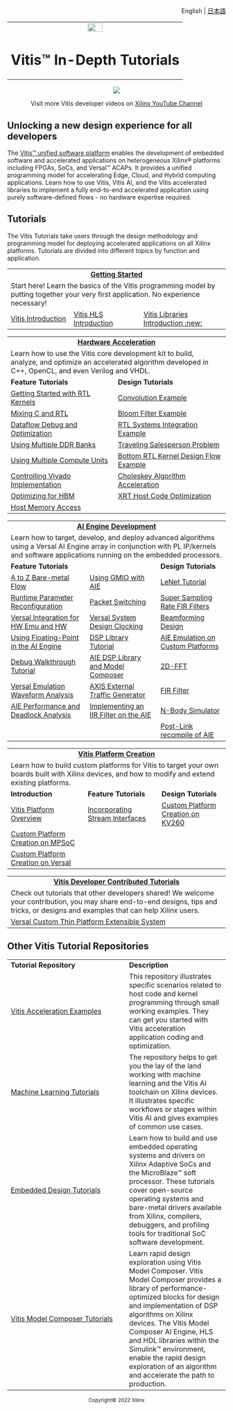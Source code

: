 <p align="right"><a>English</a> | <a href="docs-jp/README.md">日本語</a></p>
<table width="100%">
 <tr width="100%">
    <td align="center"><img src="https://www.xilinx.com/content/dam/xilinx/imgs/press/media-kits/corporate/xilinx-logo.png" width="30%"/><h1>Vitis™ In-Depth Tutorials</h1>
    </td>
 </tr>
</table>



<div align="center">
    <a href="http://www.youtube.com/watch?v=4JijWoV6lH4">
    <img
    src="./Getting_Started/Vitis/images/intro_video_new.png">
    </a>
</div>
 <p align="center"> <a>Visit more Vitis developer videos on </a><a href="https://www.youtube.com/channel/UCkzIS3hJplxSbVRxRQJW4Ow">Xilinx YouTube Channel</a> </p>

## Unlocking a new design experience for all developers
The [Vitis&trade; unified software platform](https://www.xilinx.com/products/design-tools/vitis/vitis-platform.html)  enables the development of embedded software and accelerated applications on heterogeneous Xilinx&reg; platforms including FPGAs, SoCs, and Versal&trade; ACAPs. It provides a unified programming model for accelerating Edge, Cloud, and Hybrid computing applications. Learn how to use Vitis, Vitis AI, and the Vitis accelerated libraries to implement a fully end-to-end accelerated application using purely software-defined flows - no hardware expertise required.

## Tutorials

The Vitis Tutorials take users through the design methodology and programming model for deploying accelerated applications on all Xilinx platforms. Tutorials are divided into different topics by function and application. 

<table border="0" width="100%" >
	<tbody>
		<tr>
			<td colspan="3" height="24" align="center">
			<strong> 	<a href="./Getting_Started">Getting Started</a> </strong> 
			</td>
		</tr>
		<tr>
			<td colspan="3" height="48"   >
				Start here! Learn the basics of the Vitis programming model by putting together your very first application. No experience necessary!
			</td>
		</tr>
		<tr>
    <td height="24" >
				<a href="./Getting_Started/Vitis">Vitis Introduction</a> 
			</td>
    		<td >
			<a href="./Getting_Started/Vitis_HLS">Vitis HLS Introduction</a> 
		</td>
        <td >
			<a href="./Getting_Started/Vitis_Libraries">Vitis Libraries Introduction  :new: </a> 
		</td>
      </tr>	
      </tbody>
</table>


<table border="0"  width="100%">
	<tbody>
		<tr>
			<td colspan="2" height="24" align="center">
			<strong> 	<a href="./Hardware_Acceleration">Hardware Acceleration</a> </strong> 
			</td>
		</tr>
		<tr>
			<td colspan="2" height="48"   >
				Learn how to use the Vitis core development kit to build, analyze, and optimize an accelerated algorithm developed in C++, OpenCL, and even Verilog and VHDL.
			</td>
		</tr>
    <tr>
    <td height="24" >
      <strong> Feature Tutorials </strong>
      </td>
    		<td height="24" >
			<strong> Design Tutorials </strong>
		</td>
      </tr>	
		<tr>
    <td height="24" >
			<a href="./Hardware_Acceleration/Feature_Tutorials/01-rtl_kernel_workflow">Getting Started with RTL Kernels</a>
			</td>
    		<td >
			<a href="./Hardware_Acceleration/Design_Tutorials/01-convolution-tutorial">Convolution Example</a>  
		</td>
      </tr>	
    		<tr>
    <td height="24" >
				<a href="./Hardware_Acceleration/Feature_Tutorials/02-mixing-c-rtl-kernels">Mixing C and RTL</a>  
			</td>
    		<td >
			 <a href="./Hardware_Acceleration/Design_Tutorials/02-bloom">Bloom Filter Example</a>
		</td>
      </tr>	
    		<tr>
    <td height="24" >
			<a href="./Hardware_Acceleration/Feature_Tutorials/03-dataflow_debug_and_optimization/README.md">Dataflow Debug and Optimization</a> 
			</td>
    		<td >
			<a href="./Hardware_Acceleration/Design_Tutorials/03-rtl_stream_kernel_integration/README.md">RTL Systems Integration Example</a>  
		</td>
      </tr>	
    		<tr>
    <td height="24" >
			<a href="./Hardware_Acceleration/Feature_Tutorials/04-mult-ddr-banks/README.md">Using Multiple DDR Banks</a> 
			</td>
    		<td >
			<a href="./Hardware_Acceleration/Design_Tutorials/04-traveling-salesperson/README.md">Traveling Salesperson Problem</a> 
		</td>
      </tr>	
    		<tr>
    <td height="24" >
			<a href="./Hardware_Acceleration/Feature_Tutorials/05-using-multiple-cu/README.md">Using Multiple Compute Units</a> 
			</td>
    		<td >
			<a href="./Hardware_Acceleration/Design_Tutorials/05-bottom_up_rtl_kernel/README.md">Bottom RTL Kernel Design Flow Example</a>
		</td>
      </tr>	
    		<tr>
    <td height="24" >
			<a href="./Hardware_Acceleration/Feature_Tutorials/06-controlling-vivado-implementation">Controlling Vivado Implementation</a>
			</td>
    		<td >
			<a href="./Hardware_Acceleration/Design_Tutorials/06-cholesky-accel">Choleskey Algorithm Acceleration</a>
		</td>
      </tr>	
    		<tr>
    <td height="24" >
			<a href="./Hardware_Acceleration/Feature_Tutorials/07-using-hbm">Optimizing for HBM</a>
			</td>
    		<td >
			<a href="./Hardware_Acceleration/Design_Tutorials/07-host-code-opt">XRT Host Code Optimization</a>
		</td>
      </tr>	
        		<tr>
    <td height="24" >
			<a href="./Hardware_Acceleration/Feature_Tutorials/08-using-hostmem">Host Memory Access</a> 
			</td>
    		<td >
            &nbsp; 
          </td>
  </tr>	
  </tbody>
</table>


<table border="0" width="100%"  >
	<tbody>
		<tr>
			<td colspan="3" height="24" align="center">
			<strong> 	<a href="./AI_Engine_Development">AI Engine Development</a> </strong> 
			</td>
		</tr>
		<tr>
			<td colspan="3" height="48"   >
				Learn how to target, develop, and deploy advanced algorithms using a Versal AI Engine array in conjunction with PL IP/kernels and software applications running on the embedded processors.
			</td>
		</tr>
		<tr>
    <td colspan="2" height="24" >
      <strong> Feature Tutorials </strong>
      </td>
    		<td height="24" >
			<strong> Design Tutorials </strong>
		</td>
      </tr>	
    		<tr>
    <td height="24" >
				<a href="./AI_Engine_Development/Feature_Tutorials/01-aie_a_to_z">A to Z Bare-metal Flow</a>  
			</td>
    		<td >
			<a href="./AI_Engine_Development/Feature_Tutorials/02-using-gmio">Using GMIO with AIE</a> 
		  </td>
      <td >
			<a href="./AI_Engine_Development/Design_Tutorials/01-aie_lenet_tutorial">LeNet Tutorial</a>
		 </td> 
      </tr>	
       		<tr>
    <td height="24" >
				<a href="./AI_Engine_Development/Feature_Tutorials/03-rtp-reconfiguration">Runtime Parameter Reconfiguration</a> 
			</td>
    		<td >
			<a href="./AI_Engine_Development/Feature_Tutorials/04-packet-switching">Packet Switching</a> 
		  </td>
      <td >
			<a href="./AI_Engine_Development/Design_Tutorials/02-super_sampling_rate_fir">Super Sampling Rate FIR Filters</a> 
		 </td>
      </tr>	 
     <tr>
    <td height="24" > <a href="./AI_Engine_Development/Feature_Tutorials/05-AI-engine-versal-integration">Versal Integration for HW Emu and HW</a>
      </td>
		<td >
		<a href="./AI_Engine_Development/Feature_Tutorials/06-versal-system-design-clocking-tutorial">Versal System Design Clocking</a> 
	  </td>
  <td >
		<a href="./AI_Engine_Development/Design_Tutorials/03-beamforming/README.md">Beamforming Design</a>  
	 </td>
  </tr>	
    <tr>
    <td height="24" >
				<a href="./AI_Engine_Development/Feature_Tutorials/07-AI-Engine-Floating-Point">Using Floating-Point in the AI Engine</a> 
			</td>
    		<td >
			<a href="./AI_Engine_Development/Feature_Tutorials/08-dsp-library">DSP Library Tutorial</a> 
		  </td>
      <td >
			<a href="./AI_Engine_Development/Design_Tutorials/04-custom-platform-emulation">AIE Emulation on Custom Platforms</a>  
		 </td>
      </tr>	
        <tr>
    <td height="24" >
				<a href="./AI_Engine_Development/Feature_Tutorials/09-debug-walkthrough">Debug Walkthrough Tutorial</a> 
			</td>
    		<td >
			<a href="./AI_Engine_Development/Feature_Tutorials/10-aie-dsp-lib-model-composer">AIE DSP Library and Model Composer</a> 
		  </td>
      <td >
			<a href="./AI_Engine_Development/Design_Tutorials/06-fft2d_AIEvsHLS">2D-FFT</a>  
		 </td>
      </tr>
        <tr>
    <td height="24" >
			<a href="./AI_Engine_Development/Feature_Tutorials/11-ai-engine-emulation-waveform-analysis">Versal Emulation Waveform Analysis</a> 
			</td>
    		<td >
			<a href="./AI_Engine_Development/Feature_Tutorials/12-axis-traffic-generator">AXIS External Traffic Generator</a> 
		  </td>
      <td >
			<a href="./AI_Engine_Development/Design_Tutorials/07-firFilter_AIEvsHLS">FIR Filter</a>   
		 </td>
      </tr>
            <tr>
    <td height="24" >
			<a href="./AI_Engine_Development/Feature_Tutorials/13-aie-performance-analysis">AIE Performance and Deadlock Analysis</a> 
			</td>
    		<td >
			<a href="./AI_Engine_Development/Feature_Tutorials/14-implementing-iir-filter">Implementing an IIR Filter on the AIE</a>  
		  </td>
      <td >
			<a href="./AI_Engine_Development/Design_Tutorials/08-n-body-simulator">N-Body Simulator</a>   
		 </td>
      </tr>
            <tr>
    <td height="24" >
				&nbsp; 
			</td>
    		<td >
				&nbsp; 
		  </td>
      <td >
			<a href="./AI_Engine_Development/Design_Tutorials/09-post-link-recompile">Post-Link recompile of AIE</a>   
		 </td>
      </tr>
  </tbody>
</table>


<table border="0"  width="100%" >
	<tbody>
		<tr>
			<td colspan="3" height="24" align="center">
			<strong> 	<a href="./Vitis_Platform_Creation">Vitis Platform Creation</a> </strong> 
			</td>
		</tr>
		<tr>
			<td colspan="3" height="48"   >
			Learn how to build custom platforms for Vitis to target your own boards built with Xilinx devices, and how to modify and extend existing platforms.
			</td>
		</tr>
		<tr>
    <td height="24" >
      <strong> Introduction </strong>
      </td>
    <td height="24" >
			<strong> Feature Tutorials </strong>
     <td height="24" >
			<strong> Design Tutorials </strong>
		</td>
      </tr>	
    		<tr>
    <td height="24" >
				<a href="./Vitis_Platform_Creation/Introduction/01-Overview">Vitis Platform Overview</a> 
			</td>
    		<td >
			<a href="./Vitis_Platform_Creation/Feature_Tutorials/01_platform_creation_streaming_ip">Incorporating Stream Interfaces</a> 
		  </td>
      <td >
			<a href="./Vitis_Platform_Creation/Design_Tutorials/01-Edge-KV260">Custom Platform Creation on KV260</a>
		 </td> 
      </tr>	
   <tr>
    <td height="24" >
			<a href="./Vitis_Platform_Creation/Introduction/02-Edge-AI-ZCU104">Custom Platform Creation on MPSoC</a> 
			</td>
    		<td >
			&nbsp; 
		  </td>
      <td >
				&nbsp; 
		 </td> 
      </tr>	
       <tr>
    <td height="24" >
			<a href="./Vitis_Platform_Creation/Introduction/03_Edge_VCK190">Custom Platform Creation on Versal</a>
			</td>
    		<td >
			&nbsp; 
		  </td>
      <td >
				&nbsp; 
		 </td> 
      </tr>
  </tbody>
</table>
<table border="0" width="100%" >
	<tbody>
		<tr>
			<td colspan="2" height="24" align="center">
			<strong> 	<a href="./Developer_Contributed">Vitis Developer Contributed Tutorials</a> </strong> 
			</td>
		</tr>
		<tr>
			<td colspan="2" height="48"   >
			Check out tutorials that other developers shared! We welcome your contribution, you may share end-to-end designs, tips and tricks, or designs and examples that can help Xilinx users.
			</td>
		</tr>
		<tr>
    <td colspan="2" height="24" >
				<a href="./Developer_Contributed/01-Versal_Custom_Thin_Platform_Extensible_System/README.md">Versal Custom Thin Platform Extensible System</a> 
			</td>
      </tr>	
      </tbody>
</table>


## Other Vitis Tutorial Repositories

<table border="0"  width="100%" >
	<tbody>
		<tr>
			<td  width="257" >
    <strong>	Tutorial Repository </strong>
			</td>
			<td >
    <strong>	Description </strong>
			</td>
		</tr>
		<tr>
			<td >
				<a href="https://github.com/Xilinx/Vitis_Accel_Examples">Vitis Acceleration Examples</a>
			</td>
			<td >
				This repository illustrates specific scenarios related to host code and kernel programming through small working examples. They can get you started with Vitis acceleration application coding and optimization.
			</td>
		</tr>
		<tr>
			<td >
				<a href="https://github.com/xilinx/Vitis-AI-Tutorials">Machine Learning Tutorials</a>
			</td>
			<td >
				The repository helps to get you the lay of the land working with machine learning and the Vitis AI toolchain on Xilinx devices. It illustrates specific workflows or stages within Vitis AI and gives examples of common use cases.
			</td>
		</tr>
		<tr>
			<td >
				<a href="http://xilinx.github.io/Embedded-Design-Tutorials">Embedded Design Tutorials</a>
			</td>
			<td >
				Learn how to build and use embedded operating systems and drivers on Xilinx Adaptive SoCs and the MicroBlaze™ soft processor. These tutorials cover open-source operating systems and bare-metal drivers available from Xilinx, compilers, debuggers, and profiling tools for traditional SoC software development.
			</td>
		</tr>
		<tr>
			<td >
				<a href="https://github.com/Xilinx/Vitis_Model_Composer">Vitis Model Composer Tutorials</a>
			</td>
			<td >
				Learn rapid design exploration using Vitis Model Composer. Vitis Model Composer provides a library of performance-optimized blocks for design and implementation of DSP algorithms on Xilinx devices. The Vitis Model Composer AI Engine, HLS and HDL libraries within the Simulink™ environment, enable the rapid design exploration of an algorithm and accelerate the path to production.
			</td>
		</tr>
	</tbody>
</table>


<p align="center"><sup>Copyright&copy; 2022 Xilinx</sup></p>

